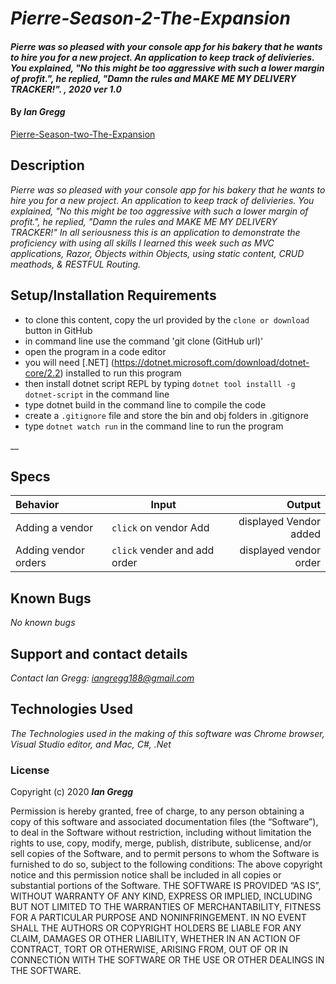 # _Pierre-Season-2-The-Expansion_

#### _Pierre was so pleased with your console app for his bakery that he wants to hire you for a new project. An application to keep track of delivieries. You explained, "No this might be too aggressive with such a lower margin of profit.", he replied, "Damn the rules and MAKE ME MY DELIVERY TRACKER!". , 2020 ver 1.0_

#### By _Ian Gregg_
[Pierre-Season-two-The-Expansion]()

## Description

_Pierre was so pleased with your console app for his bakery that he wants to hire you for a new project. An application to keep track of delivieries. You explained, "No this might be too aggressive with such a lower margin of profit.", he replied, "Damn the rules and MAKE ME MY DELIVERY TRACKER!" In all seriousness this is an application to demonstrate the proficiency with using all skills I learned this week such as MVC applications, Razor, Objects within Objects, using static content, CRUD meathods, & RESTFUL Routing._

## Setup/Installation Requirements

* to clone this content, copy the url provided by the `clone or download` button in GitHub
* in command line use the command 'git clone (GitHub url)'
* open the program in a code editor
* you will need [.NET] (https://dotnet.microsoft.com/download/dotnet-core/2.2) installed to run this program 
* then install dotnet script REPL by typing `dotnet tool installl -g dotnet-script` in the command line
* type dotnet build in the command line to compile the code
* create a `.gitignore` file and store the bin and obj folders in .gitignore
* type `dotnet watch run` in the command line to run the program


__

## Specs

| Behavior    | Input | Output |
| :---------- | ----- | -----: |
| Adding a vendor | `click` on vendor Add | displayed Vendor added |
| Adding vendor orders | `click` vender and add order | displayed vendor order |



## Known Bugs

_No known bugs_

## Support and contact details

_Contact Ian Gregg: <iangregg188@gmail.com>_

## Technologies Used

_The Technologies used in the making of this software was Chrome browser, Visual Studio editor, and Mac, C#, .Net_

### License

Copyright (c) 2020 **_Ian Gregg_**

Permission is hereby granted, free of charge, to any person obtaining a copy of this software and associated documentation files (the “Software”), to deal in the Software without restriction, including without limitation the rights to use, copy, modify, merge, publish, distribute, sublicense, and/or sell copies of the Software, and to permit persons to whom the Software is furnished to do so, subject to the following conditions:
The above copyright notice and this permission notice shall be included in all copies or substantial portions of the Software.
THE SOFTWARE IS PROVIDED “AS IS”, WITHOUT WARRANTY OF ANY KIND, EXPRESS OR IMPLIED, INCLUDING BUT NOT LIMITED TO THE WARRANTIES OF MERCHANTABILITY, FITNESS FOR A PARTICULAR PURPOSE AND NONINFRINGEMENT. IN NO EVENT SHALL THE AUTHORS OR COPYRIGHT HOLDERS BE LIABLE FOR ANY CLAIM, DAMAGES OR OTHER LIABILITY, WHETHER IN AN ACTION OF CONTRACT, TORT OR OTHERWISE, ARISING FROM, OUT OF OR IN CONNECTION WITH THE SOFTWARE OR THE USE OR OTHER DEALINGS IN THE SOFTWARE.